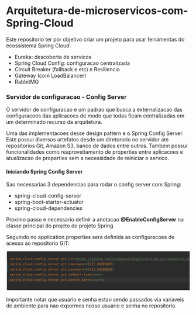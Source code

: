 # Arquitetura-de-microservicos-com-Spring-Cloud

<p>Este repositorio ter por objetivo criar um projeto para usar ferramentas do ecossistema Spring Cloud:
<ul>
  <li>Eureka: descoberta de servicos</li>
  <li>Spring Cloud Config: configuracao centralizada</li>
  <li>Circuit Breaker (fallback e etc) e Resiliencia</li>
  <li>Gateway (com LoadBalancer)</li>
  <li>RabbitMQ</li>
  
</ul>

</p>
<h3>Servidor de configuracao - Config Server</h3>
<p>O servidor de configuracao e um padrao que busca a externalizacao das configuracoes das aplicacoes de modo que todas
ficam centralizadas em um determinado recurso da arquitetura.</p>
<p>Uma das implementacoes desse design pattern e o Spring Config Server. Este possui diversos artefatos desde um diretororio no servidor ate repositorios Git, Amazon S3, banco de dados entre outros. Tambem possui funcionalidades como reaproveitamento de properties entre aplicacoes e atualizacao de properties sem a necessidade de reiniciar o servico.</p>
<h4>Iniciando Spring Config Server</h4>
<p>Sao necessarias 3 dependencias para rodar o config server com Spring:
  <ul>
    <li>spring-cloud-config-server</li>
    <li>spring-boot-starter-actuator</li>
    <li>spring-cloud-dependencies</li>
  </ul>
<p>Proximo passo e necessario definir a anotacao <strong>@EnableConfigServer</strong> na classe principal do projeto do projeto Spring</p>
<p>Seguindo no application.properties sera definida as configuracoes de acesso ao repositorio GIT:
  <p align="center">
  <img src="images/application-01.png" width="500" alt="Logo do projeto">
</p>
  Importante notar que usuario e senha estao sendo passados via variaveis de ambiente para nao expormos nosso usuario e senha no repositorio.
</p>

</p>

